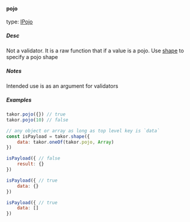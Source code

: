 #### pojo

type: [IPojo](#types)

##### Desc
Not a validator. It is a raw function that if a value is a pojo. Use [shape](#shape) to specify a pojo shape

##### Notes
Intended use is as an argument for validators

##### Examples
```javascript
takor.pojo({}) // true
takor.pojo(10) // false

// any object or array as long as top level key is `data`
const isPayload = takor.shape({
    data: takor.oneOf(takor.pojo, Array)
})

isPayload({ // false
    result: {}
})

isPayload({ // true
    data: {}
})

isPayload({ // true
    data: []
})

```
